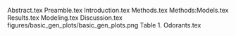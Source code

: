 Abstract.tex
Preamble.tex
Introduction.tex
Methods.tex
Methods:Models.tex
Results.tex
Modeling.tex
Discussion.tex
figures/basic_gen_plots/basic_gen_plots.png
Table 1. Odorants.tex
